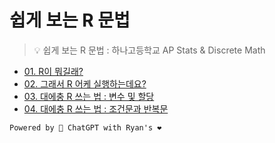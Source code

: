 # 쉽게 보는 R 문법

> 💡 쉽게 보는 R 문법 : 하나고등학교 AP Stats & Discrete Math

- [01. R이 뭐길래?](./01_what_is_r.md)
- [02. 그래서 R 어케 실행하는데요?](./02_how_to_use_r.md)
- [03. 대에충 R 쓰는 법 : 변수 및 할당](./03_r_basic_grammar_variables.md)
- [04. 대에충 R 쓰는 법 : 조건문과 반복문](./04_r_basic_grammar_cond_and_loop.md)

`Powered by 🤖 ChatGPT with Ryan's ❤️`
